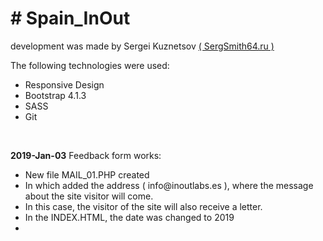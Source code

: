 <h1># Spain_InOut</h1>

<p>development was made by Sergei Kuznetsov <a href="https://SergSmith64.ru" target="_blank">( SergSmith64.ru )</a></p>

<p>The following technologies were used:</p>
<ul>
	<li>Responsive Design</li>
	<li>Bootstrap 4.1.3</li>
	<li>SASS</li>
	<li>Git</li>
</ul>

<br>
<p><b>2019-Jan-03</b> Feedback form works:</p>
<ul>
	<li>New file MAIL_01.PHP created</li>
	<li>In which added the address ( info@inoutlabs.es ), where the message about the site visitor will come.</li>
	<li>In this case, the visitor of the site will also receive a letter.</li>
	<li>In the INDEX.HTML, the date was changed to 2019</li>
	<li></li>
</ul>